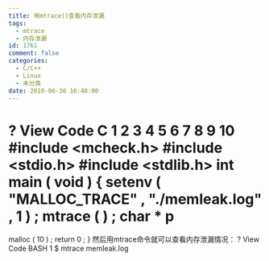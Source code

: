 ```yaml
---
title: 用mtrace()查看内存泄漏
tags:
  - mtrace
  - 内存泄漏
id: 1761
comment: false
categories:
  - C/C++
  - Linux
  - 未分类
date: 2010-06-30 16:48:00
---
```


?
View Code
C
1
2
3
4
5
6
7
8
9
10
#include &lt;mcheck.h&gt;
#include &lt;stdio.h&gt;
#include &lt;stdlib.h&gt;
int
main
(
void
)
{
setenv
(
"MALLOC_TRACE"
,
"./memleak.log"
,
1
)
;
mtrace
(
)
;
char
*
p
=
malloc
(
10
)
;
return
0
;
}
然后用mtrace命令就可以查看内存泄漏情况：
?
View Code
BASH
1
$ mtrace memleak.log
